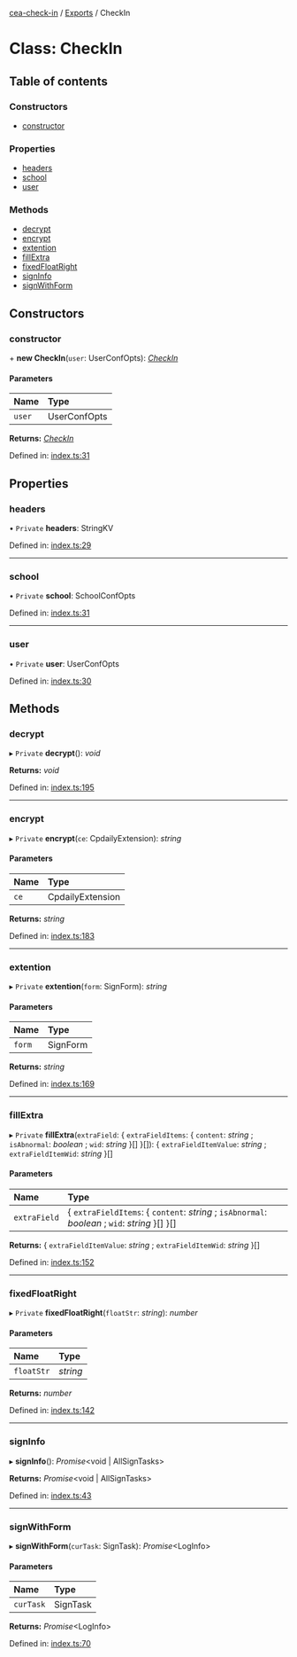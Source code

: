 [cea-check-in](../README.md) / [Exports](../modules.md) / CheckIn

# Class: CheckIn

## Table of contents

### Constructors

- [constructor](checkin.md#constructor)

### Properties

- [headers](checkin.md#headers)
- [school](checkin.md#school)
- [user](checkin.md#user)

### Methods

- [decrypt](checkin.md#decrypt)
- [encrypt](checkin.md#encrypt)
- [extention](checkin.md#extention)
- [fillExtra](checkin.md#fillextra)
- [fixedFloatRight](checkin.md#fixedfloatright)
- [signInfo](checkin.md#signinfo)
- [signWithForm](checkin.md#signwithform)

## Constructors

### constructor

\+ **new CheckIn**(`user`: UserConfOpts): [*CheckIn*](checkin.md)

#### Parameters

| Name | Type |
| :------ | :------ |
| `user` | UserConfOpts |

**Returns:** [*CheckIn*](checkin.md)

Defined in: [index.ts:31](https://github.com/ceajs/cea/blob/9a35a33/plugins/check-in/src/index.ts#L31)

## Properties

### headers

• `Private` **headers**: StringKV

Defined in: [index.ts:29](https://github.com/ceajs/cea/blob/9a35a33/plugins/check-in/src/index.ts#L29)

___

### school

• `Private` **school**: SchoolConfOpts

Defined in: [index.ts:31](https://github.com/ceajs/cea/blob/9a35a33/plugins/check-in/src/index.ts#L31)

___

### user

• `Private` **user**: UserConfOpts

Defined in: [index.ts:30](https://github.com/ceajs/cea/blob/9a35a33/plugins/check-in/src/index.ts#L30)

## Methods

### decrypt

▸ `Private` **decrypt**(): *void*

**Returns:** *void*

Defined in: [index.ts:195](https://github.com/ceajs/cea/blob/9a35a33/plugins/check-in/src/index.ts#L195)

___

### encrypt

▸ `Private` **encrypt**(`ce`: CpdailyExtension): *string*

#### Parameters

| Name | Type |
| :------ | :------ |
| `ce` | CpdailyExtension |

**Returns:** *string*

Defined in: [index.ts:183](https://github.com/ceajs/cea/blob/9a35a33/plugins/check-in/src/index.ts#L183)

___

### extention

▸ `Private` **extention**(`form`: SignForm): *string*

#### Parameters

| Name | Type |
| :------ | :------ |
| `form` | SignForm |

**Returns:** *string*

Defined in: [index.ts:169](https://github.com/ceajs/cea/blob/9a35a33/plugins/check-in/src/index.ts#L169)

___

### fillExtra

▸ `Private` **fillExtra**(`extraField`: { `extraFieldItems`: { `content`: *string* ; `isAbnormal`: *boolean* ; `wid`: *string*  }[]  }[]): { `extraFieldItemValue`: *string* ; `extraFieldItemWid`: *string*  }[]

#### Parameters

| Name | Type |
| :------ | :------ |
| `extraField` | { `extraFieldItems`: { `content`: *string* ; `isAbnormal`: *boolean* ; `wid`: *string*  }[]  }[] |

**Returns:** { `extraFieldItemValue`: *string* ; `extraFieldItemWid`: *string*  }[]

Defined in: [index.ts:152](https://github.com/ceajs/cea/blob/9a35a33/plugins/check-in/src/index.ts#L152)

___

### fixedFloatRight

▸ `Private` **fixedFloatRight**(`floatStr`: *string*): *number*

#### Parameters

| Name | Type |
| :------ | :------ |
| `floatStr` | *string* |

**Returns:** *number*

Defined in: [index.ts:142](https://github.com/ceajs/cea/blob/9a35a33/plugins/check-in/src/index.ts#L142)

___

### signInfo

▸ **signInfo**(): *Promise*<void \| AllSignTasks\>

**Returns:** *Promise*<void \| AllSignTasks\>

Defined in: [index.ts:43](https://github.com/ceajs/cea/blob/9a35a33/plugins/check-in/src/index.ts#L43)

___

### signWithForm

▸ **signWithForm**(`curTask`: SignTask): *Promise*<LogInfo\>

#### Parameters

| Name | Type |
| :------ | :------ |
| `curTask` | SignTask |

**Returns:** *Promise*<LogInfo\>

Defined in: [index.ts:70](https://github.com/ceajs/cea/blob/9a35a33/plugins/check-in/src/index.ts#L70)
